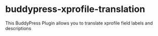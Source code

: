 # buddypress-xprofile-translation
This BuddyPress Plugin allows you to translate xprofile field labels and descriptions 
